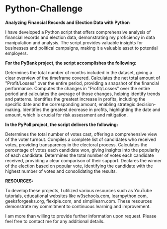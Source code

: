 # Python-Challenge 

**Analyzing Financial Records and Election Data with Python**

I have developed a Python script that offers comprehensive analysis of financial records and election data, demonstrating my proficiency in data manipulation and analysis. The script provides valuable insights for businesses and political campaigns, making it a valuable asset to potential employers.


**For the PyBank project, the script accomplishes the following:**


Determines the total number of months included in the dataset, giving a clear overview of the timeframe covered.
Calculates the net total amount of "Profit/Losses" over the entire period, providing a snapshot of the financial performance.
Computes the changes in "Profit/Losses" over the entire period and calculates the average of those changes, helping identify trends and patterns.
Identifies the greatest increase in profits, including the specific date and the corresponding amount, enabling strategic decision-making.
Identifies the greatest decrease in profits, highlighting the date and amount, which is crucial for risk assessment and mitigation.


**In the PyPoll project, the script delivers the following:**


Determines the total number of votes cast, offering a comprehensive view of the voter turnout.
Compiles a complete list of candidates who received votes, providing transparency in the electoral process.
Calculates the percentage of votes each candidate won, giving insights into the popularity of each candidate.
Determines the total number of votes each candidate received, providing a clear comparison of their support.
Declares the winner of the election based on popular vote, identifying the candidate with the highest number of votes and consolidating the results.


**RESOURCES:**

To develop these projects, I utilized various resources such as YouTube tutorials, educational websites like w3schools.com, learnpython.com, geeksforgeeks.org, flexiple.com, and simplilearn.com. These resources demonstrate my commitment to continuous learning and improvement.

I am more than willing to provide further information upon request. Please feel free to contact me for any additional details.
